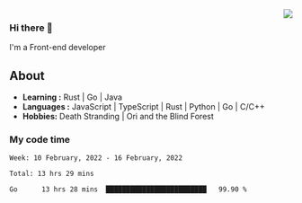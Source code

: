 <img align='right' src="https://github-readme-stats.vercel.app/api?username=strugglebak&show_icons=true">

### Hi there 👋

I'm a Front-end developer

## About

-  **Learning :** Rust | Go | Java
-  **Languages :** JavaScript | TypeScript | Rust | Python | Go | C/C++
-  **Hobbies:** Death Stranding | Ori and the Blind Forest

### My code time

<!--START_SECTION:waka-->
```text
Week: 10 February, 2022 - 16 February, 2022

Total: 13 hrs 29 mins

Go      13 hrs 28 mins  █████████████████████████   99.90 % 
```
<!--END_SECTION:waka-->
